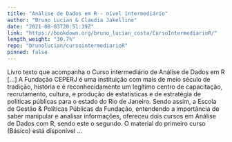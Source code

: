 ```yaml
---
title: "Análise de Dados em R - nível intermediário"
author: "Bruno Lucian & Claudia Jakelline"
date: "2021-08-03T20:51:39Z"
link: "https://bookdown.org/bruno_lucian_costa/CursoIntermediarioR/"
length_weight: "30.7%"
repo: "brunolucian/cursointermediarioR"
pinned: false
---
```


Livro texto que acompanha o Curso intermediário de Análise de Dados em R [...] A Fundação CEPERJ é uma instituição com mais de meio século de tradição, história e é reconhecidamente um legítimo centro de capacitação, recrutamento, cultura, e produção de estatísticas e de estratégia de políticas públicas para o estado do Rio de Janeiro. Sendo assim, a Escola de Gestão & Políticas Públicas da Fundação, entendendo a importância de saber manipular e analisar informações, ofereceu dois cursos em Análise de Dados com R, sendo este o segundo. O material do primeiro curso (Básico) está disponível ...
